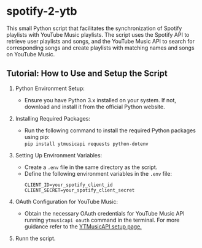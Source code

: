 # spotify-2-ytb
This small Python script that facilitates the synchronization of Spotify playlists with YouTube Music playlists. The script uses the Spotify API to retrieve user playlists and songs, and the YouTube Music API to search for corresponding songs and create playlists with matching names and songs on YouTube Music.

## Tutorial: How to Use and Setup the Script
1. Python Environment Setup:
   * Ensure you have Python 3.x installed on your system. If not, download and install it from the official Python website.
2. Installing Required Packages:
   * Run the following command to install the required Python packages using pip:  
     ```pip install ytmusicapi requests python-dotenv```
3. Setting Up Environment Variables:
   * Create a `.env` file in the same directory as the script.
   * Define the following environment variables in the `.env` file:
     ```
     CLIENT_ID=your_spotify_client_id
     CLIENT_SECRET=your_spotify_client_secret
     ```
4. OAuth Configuration for YouTube Music:
   * Obtain the necessary OAuth credentials for YouTube Music API running ```ytmusicapi oauth``` command in the terminal. For more guidance refer to the [YTMusicAPI setup page.](https://ytmusicapi.readthedocs.io/en/stable/setup/index.html)

5. Runn the script.
